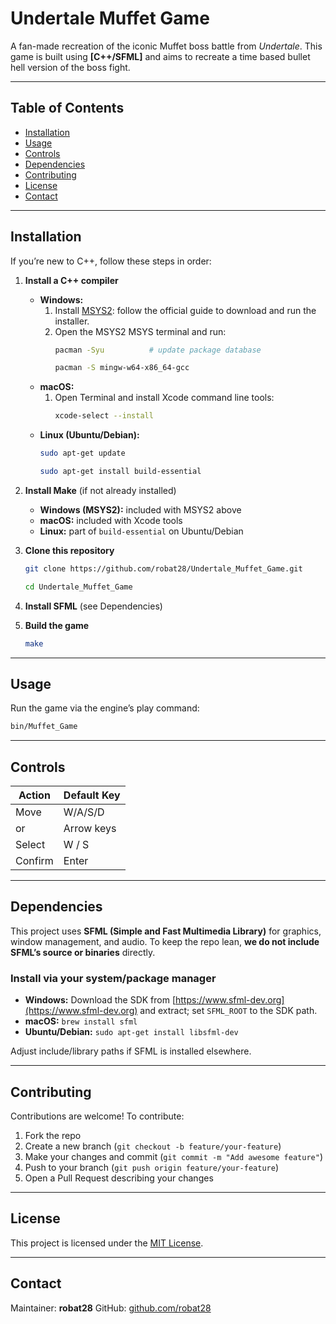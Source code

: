 # Undertale Muffet Game

A fan-made recreation of the iconic Muffet boss battle from *Undertale*. This game is built using **\[C++/SFML]** and aims to recreate a time based bullet hell version of the boss fight.

---

## Table of Contents

* [Installation](#installation)
* [Usage](#usage)
* [Controls](#controls)
* [Dependencies](#dependencies)
* [Contributing](#contributing)
* [License](#license)
* [Contact](#contact)

---

## Installation

If you’re new to C++, follow these steps in order:

1. **Install a C++ compiler**
   - **Windows:**
     1. Install [MSYS2](https://www.msys2.org/): follow the official guide to download and run the installer.
     2. Open the MSYS2 MSYS terminal and run:
        ```bash
        pacman -Syu          # update package database
        ```
        ```bash
        pacman -S mingw-w64-x86_64-gcc
        ```
   - **macOS:**
     1. Open Terminal and install Xcode command line tools:
        ```bash
        xcode-select --install
        ```
   - **Linux (Ubuntu/Debian):**
     ```bash
     sudo apt-get update
     ```
     ```bash
     sudo apt-get install build-essential
     ```

2. **Install Make** (if not already installed)
   - **Windows (MSYS2):** included with MSYS2 above
   - **macOS:** included with Xcode tools
   - **Linux:** part of `build-essential` on Ubuntu/Debian

3. **Clone this repository**
   ```bash
   git clone https://github.com/robat28/Undertale_Muffet_Game.git
   ```
   ```bash
   cd Undertale_Muffet_Game
   ```
   
4. **Install SFML** (see Dependencies)

5. **Build the game**
   ```bash
   make
   ```

---

## Usage

Run the game via the engine’s play command:

```bash
bin/Muffet_Game
```

---

## Controls

| Action          | Default Key |
| --------------- | ----------- |
| Move            | W/A/S/D     |
| or              | Arrow keys  |
| Select          | W / S       |
| Confirm         | Enter       |

---

## Dependencies

This project uses **SFML (Simple and Fast Multimedia Library)** for graphics, window management, and audio. To keep the repo lean, **we do not include SFML’s source or binaries** directly.

### Install via your system/package manager

* **Windows:** Download the SDK from [https://www.sfml-dev.org](https://www.sfml-dev.org) and extract; set `SFML_ROOT` to the SDK path.
* **macOS:** `brew install sfml`
* **Ubuntu/Debian:** `sudo apt-get install libsfml-dev`

Adjust include/library paths if SFML is installed elsewhere.

---

## Contributing

Contributions are welcome! To contribute:

1. Fork the repo
2. Create a new branch (`git checkout -b feature/your-feature`)
3. Make your changes and commit (`git commit -m "Add awesome feature"`)
4. Push to your branch (`git push origin feature/your-feature`)
5. Open a Pull Request describing your changes

---

## License

This project is licensed under the [MIT License](LICENSE).

---

## Contact

Maintainer: **robat28**
GitHub: [github.com/robat28](https://github.com/robat28)
